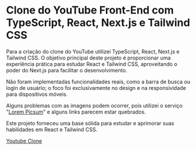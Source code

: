 # Clone do YouTube Front-End com TypeScript, React, Next.js e Tailwind CSS

Para a criação do clone do YouTube utilizei TypeScript, React, Next.js e Tailwind CSS. O objetivo principal deste projeto é proporcionar uma experiência prática para estudar React e Tailwind CSS, aproveitando o poder do Next.js para facilitar o desenvolvimento.

Não foram implementadas funcionalidades reais, como a barra de busca ou login de usuário; o foco foi exclusivamente no design e na responsividade para dispositivos móveis.

Alguns problemas com as imagens podem ocorrer, pois utilizei o serviço "[Lorem Picsum](https://picsum.photos/)" e alguns links parecem estar quebrados.

Este projeto forneceu uma base sólida para estudar e aprimorar suas habilidades em React e Tailwind CSS.

[Youtube Clone](https://youtube-clone-beta-orpin.vercel.app/)
